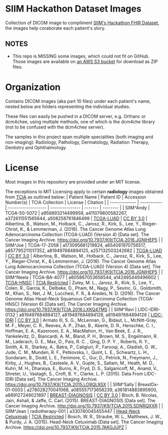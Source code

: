 # SIIM Hackathon Dataset Images
Collection of DICOM image to compliment [SIIM's Hackathon FHIR Dataset](https://github.com/ImagingInformatics/hackathon-dataset), the images help coraborate each patient's story.

## NOTES
  * This repo is MISSING some images, which could not fit on GitHub. Those images are available on [an AWS S3 bucket](http://siim-hackathon-images.s3-website-us-east-1.amazonaws.com/) for download as ZIP files.

# Organization
Contains DICOM images (aka part 10 files) under each patient's name, nested below are folders representing the individual studies.

These files can easily be pushed in a DICOM server, e.g. Orthanc or dcm4chee, using multiple methods, one of which is the dcm4che library (not to be confused with the dcm4che*e* server).

The samples in this project span multiple specialities (both imaging and non-imaging): Radiology, Pathology, Dermatology, Radiation Therapy, Dentistry and Ophthalmology.

# License
Most images in this repository are provided under an MIT license. 

The exceptions to MIT Licensing apply to certain **radiology** images obtained from [TCIA](https://www.cancerimagingarchive.net/) as outlined below:
| Patient Name  | Patient ID  | Accession Number(s) | TCIA Collection | License | Citation | 
| ------------- | ----------- | ------------------- | --------------- | ------- | -------- | 
| SIIM^Andy | TCGA-50-5072 | a956893214499959, a411079800582267, a372611551565644, a508258761846499 | [TCGA-LUAD](https://www.cancerimagingarchive.net/collection/tcga-luad/) | [CC BY 3.0](https://creativecommons.org/licenses/by/3.0/) | Albertina, B., Watson, M., Holback, C., Jarosz, R., Kirk, S., Lee, Y., Rieger-Christ, K., & Lemmerman, J. (2016). The Cancer Genome Atlas Lung Adenocarcinoma Collection (TCGA-LUAD) (Version 4) [Data set]. The Cancer Imaging Archive. https://doi.org/10.7937/K9/TCIA.2016.JGNIHEP5 |
| SIIM^Joe | TCGA-17-Z058 | a173095681219824, a654061970756517, a857795211017352, a819497684894125, a257132503242682  | [TCGA-LUAD](https://www.cancerimagingarchive.net/collection/tcga-luad/) | [CC BY 3.0](https://creativecommons.org/licenses/by/3.0/) | Albertina, B., Watson, M., Holback, C., Jarosz, R., Kirk, S., Lee, Y., Rieger-Christ, K., & Lemmerman, J. (2016). The Cancer Genome Atlas Lung Adenocarcinoma Collection (TCGA-LUAD) (Version 4) [Data set]. The Cancer Imaging Archive. https://doi.org/10.7937/K9/TCIA.2016.JGNIHEP5 |
| SIIM^Neela | TCGA-BA-4077 | a605867053656544, a142485449496602 | [TCGA-HNSC](https://www.cancerimagingarchive.net/collection/tcga-hnsc) | [TCIA Restricted](https://wiki.cancerimagingarchive.net/download/attachments/4556915/TCIA%20Restricted%20License%2020220519.pdf?api=v2) | Zuley, M. L., Jarosz, R., Kirk, S., Lee, Y., Colen, R., Garcia, K., Delbeke, D., Pham, M., Nagy, P., Sevinc, G., Goldsmith, M., Khan, S., Net, J. M., Lucchesi, F. R., & Aredes, N. D. (2016). The Cancer Genome Atlas Head-Neck Squamous Cell Carcinoma Collection (TCGA-HNSC) (Version 6) [Data set]. The Cancer Imaging Archive. https://doi.org/10.7937/K9/TCIA.2016.LXKQ47MS |
| SIIM^Ravi | LIDC-IDRI-0132 | a819497684894127, a819497684894128, a819497684894126 | [LIDC-IDRI](https://www.cancerimagingarchive.net/collection/lidc-idri/) | [CC BY 3.0](https://creativecommons.org/licenses/by/3.0/) | Armato III, S. G., McLennan, G., Bidaut, L., McNitt-Gray, M. F., Meyer, C. R., Reeves, A. P., Zhao, B., Aberle, D. R., Henschke, C. I., Hoffman, E. A., Kazerooni, E. A., MacMahon, H., Van Beek, E. J. R., Yankelevitz, D., Biancardi, A. M., Bland, P. H., Brown, M. S., Engelmann, R. M., Laderach, G. E., Max, D., Pais, R. C. , Qing, D. P. Y. , Roberts, R. Y., Smith, A. R., Starkey, A., Batra, P., Caligiuri, P., Farooqi, A., Gladish, G. W., Jude, C. M., Munden, R. F., Petkovska, I., Quint, L. E., Schwartz, L. H., Sundaram, B., Dodd, L. E., Fenimore, C., Gur, D., Petrick, N., Freymann, J., Kirby, J., Hughes, B., Casteele, A. V., Gupte, S., Sallam, M., Heath, M. D., Kuhn, M. H., Dharaiya, E., Burns, R., Fryd, D. S., Salganicoff, M., Anand, V., Shreter, U., Vastagh, S., Croft, B. Y., Clarke, L. P. (2015). Data From LIDC-IDRI [Data set]. The Cancer Imaging Archive. https://doi.org/10.7937/K9/TCIA.2015.LO9QL9SX |
| SIIM^Sally | BreastDx-01-0003 | a278028270041068, a085557173658239, a361814883895900, a889127246021897 | [BREAST-DIAGNOSIS](https://www.cancerimagingarchive.net/collection/breast-diagnosis/) | [CC BY 3.0](https://creativecommons.org/licenses/by/3.0/) | Bloch, B. Nicolas, Jain, Ashali, & Jaffe, C. Carl. (2015). BREAST-DIAGNOSIS [Data set]. The Cancer Imaging Archive. http://doi.org/10.7937/K9/TCIA.2015.SDNRQXXR |
| SIIM^Jean | radiotherapy-001 | a330740045455447 | [Head-Neck Cetuximab](https://www.cancerimagingarchive.net/collection/head-neck-cetuximab/) | [TCIA Restricted](https://wiki.cancerimagingarchive.net/download/attachments/4556915/TCIA%20Restricted%20License%2020220519.pdf?api=v2) | Bosch, W. R., Straube, W. L., Matthews, J. W., & Purdy, J. A. (2015). Head-Neck Cetuximab [Data set]. The Cancer Imaging Archive. https://doi.org/10.7937/K9/TCIA.2015.7AKGJUPZ |
